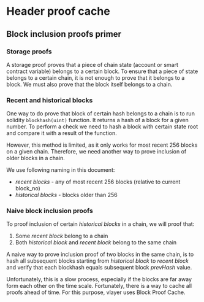 # Header proof cache

## Block inclusion proofs primer

### Storage proofs
A storage proof proves that a piece of chain state (account or smart contract variable) belongs to a certain block. To ensure that a piece of state belongs to a certain chain, it is not enough to prove that it belongs to a block. We must also prove that the block itself belongs to a chain.

### Recent and historical blocks
One way to do prove that block of certain hash belongs to a chain is to run solidity `blockhash(uint)` function. It returns a hash of a block for a given number. 
To perform a check we need to hash a block with certain state root and compare it with a result of the function.

However, this method is limited, as it only works for most recent 256 blocks on a given chain.
Therefore, we need another way to prove inclusion of older blocks in a chain. 

We use following naming in this document:
- *recent blocks* - any of most recent 256 blocks (relative to current block_no)
- *historical blocks* - blocks older than 256

### Naive block inclusion proofs
To proof inclusion of certain *historical blocks* in a chain, we will proof that:
1. Some *recent block* belong to a chain
2. Both *historical block* and *recent block* belong to the same chain

A naive way to prove inclusion proof of two blocks in the same chain, is to hash all subsequent blocks starting from *historical block* to *recent block* and verify that each blockhash equals subsequent block *prevHash* value.

Unfortunately, this is a slow process, especially if the blocks are far away form each other on the time scale. Fortunately, there is a way to cache all proofs ahead of time. For this purpose, vlayer uses Block Proof Cache.

